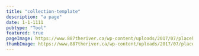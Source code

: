 ```yaml
---
title: "collection-template"
description: "a page"
date: 1-1-1111
pubtype: "Tool"
featured: true
pageImage: https://www.887theriver.ca/wp-content/uploads/2017/07/placeholder.jpg
thumbImage: https://www.887theriver.ca/wp-content/uploads/2017/07/placeholder.jpg
---
```

